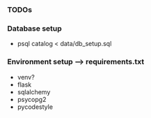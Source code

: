 ### TODOs

### Database setup
+ psql catalog < data/db_setup.sql

### Environment setup --> requirements.txt
+ venv?
+ flask
+ sqlalchemy
+ psycopg2
+ pycodestyle